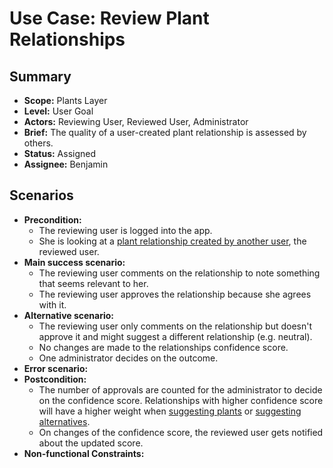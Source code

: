# Use Case: Review Plant Relationships

## Summary

- **Scope:** Plants Layer
- **Level:** User Goal
- **Actors:** Reviewing User, Reviewed User, Administrator
- **Brief:** The quality of a user-created plant relationship is assessed by others.
- **Status:** Assigned
- **Assignee:** Benjamin

## Scenarios

- **Precondition:**
  - The reviewing user is logged into the app.
  - She is looking at a [plant relationship created by another user](add_plant_relationships.md), the reviewed user.
- **Main success scenario:**
  - The reviewing user comments on the relationship to note something that seems relevant to her.
  - The reviewing user approves the relationship because she agrees with it.
- **Alternative scenario:**
  - The reviewing user only comments on the relationship but doesn't approve it and might suggest a different relationship (e.g. neutral). 
  - No changes are made to the relationships confidence score.
  - One administrator decides on the outcome.
- **Error scenario:**
- **Postcondition:**
  - The number of approvals are counted for the administrator to decide on the confidence score.
    Relationships with higher confidence score will have a higher weight when [suggesting plants](suggest_plants.md) or [suggesting alternatives](suggest_alternatives.md).
  - On changes of the confidence score, the reviewed user gets notified about the updated score.
- **Non-functional Constraints:**
